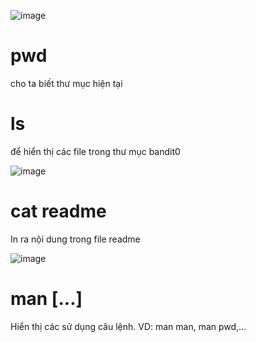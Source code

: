 ![image](https://github.com/user-attachments/assets/83611648-e36f-4f46-8833-7baa8165f498)

# pwd 
cho ta biết thư mục hiện tại 
# ls 
để hiển thị các file trong thư mục bandit0

![image](https://github.com/user-attachments/assets/ecc017e5-89c0-4ae5-8b91-4c2b43802131)

# cat readme 
In ra nội dung trong file readme

![image](https://github.com/user-attachments/assets/a4da4ef7-c6fb-4e38-9877-e6b95c95b374)

# man [...]
Hiển thị các sử dụng câu lệnh. VD: man man, man pwd,...
